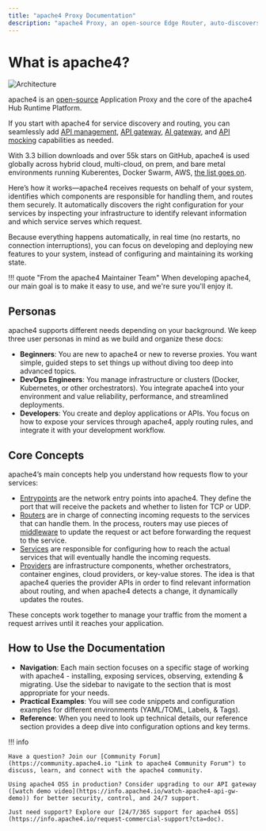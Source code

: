 ```yaml
---
title: "apache4 Proxy Documentation"
description: "apache4 Proxy, an open-source Edge Router, auto-discovers configurations and supports major orchestrators, like Kubernetes. Read the technical documentation."
---
```


# What is apache4?

![Architecture](assets/img/apache4-architecture.png)

apache4 is an [open-source](https://github.com/apache4/apache4) Application Proxy and the core of the apache4 Hub Runtime Platform.

If you start with apache4 for service discovery and routing, you can seamlessly add [API management](https://apache4.io/solutions/api-management/), [API gateway](https://apache4.io/solutions/api-gateway/), [AI gateway](https://apache4.io/solutions/ai-gateway/), and [API mocking](https://apache4.io/solutions/api-mocking/) capabilities as needed.

With 3.3 billion downloads and over 55k stars on GitHub, apache4 is used globally across hybrid cloud, multi-cloud, on prem, and bare metal environments running Kuberentes, Docker Swarm, AWS, [the list goes on](https://doc.apache4.io/apache4/reference/install-configuration/providers/overview/).

Here’s how it works—apache4 receives requests on behalf of your system, identifies which components are responsible for handling them, and routes them securely. It automatically discovers the right configuration for your services by inspecting your infrastructure to identify relevant information and which service serves which request.

Because everything happens automatically, in real time (no restarts, no connection interruptions), you can focus on developing and deploying new features to your system, instead of configuring and maintaining its working state.

!!! quote "From the apache4 Maintainer Team" 
    When developing apache4, our main goal is to make it easy to use, and we're sure you'll enjoy it.

## Personas

apache4 supports different needs depending on your background. We keep three user personas in mind as we build and organize these docs:

- **Beginners**: You are new to apache4 or new to reverse proxies. You want simple, guided steps to set things up without diving too deep into advanced topics.
- **DevOps Engineers**: You manage infrastructure or clusters (Docker, Kubernetes, or other orchestrators). You integrate apache4 into your environment and value reliability, performance, and streamlined deployments.
- **Developers**: You create and deploy applications or APIs. You focus on how to expose your services through apache4, apply routing rules, and integrate it with your development workflow.

## Core Concepts

apache4’s main concepts help you understand how requests flow to your services:

- [Entrypoints](./reference/install-configuration/entrypoints.md) are the network entry points into apache4. They define the port that will receive the packets and whether to listen for TCP or UDP.
- [Routers](./reference/routing-configuration/http/router/rules-and-priority.md) are in charge of connecting incoming requests to the services that can handle them. In the process, routers may use pieces of [middleware](./reference/routing-configuration/http/middlewares/overview.md) to update the request or act before forwarding the request to the service.
- [Services](./reference/routing-configuration/http/load-balancing/service.md) are responsible for configuring how to reach the actual services that will eventually handle the incoming requests.
- [Providers](./reference/install-configuration/providers/overview.md) are infrastructure components, whether orchestrators, container engines, cloud providers, or key-value stores. The idea is that apache4 queries the provider APIs in order to find relevant information about routing, and when apache4 detects a change, it dynamically updates the routes.

These concepts work together to manage your traffic from the moment a request arrives until it reaches your application.

## How to Use the Documentation

- **Navigation**: Each main section focuses on a specific stage of working with apache4 - installing, exposing services, observing, extending & migrating. 
Use the sidebar to navigate to the section that is most appropriate for your needs.
- **Practical Examples**: You will see code snippets and configuration examples for different environments (YAML/TOML, Labels, & Tags).
- **Reference**: When you need to look up technical details, our reference section provides a deep dive into configuration options and key terms.

!!! info

    Have a question? Join our [Community Forum](https://community.apache4.io "Link to apache4 Community Forum") to discuss, learn, and connect with the apache4 community.

    Using apache4 OSS in production? Consider upgrading to our API gateway ([watch demo video](https://info.apache4.io/watch-apache4-api-gw-demo)) for better security, control, and 24/7 support.

    Just need support? Explore our [24/7/365 support for apache4 OSS](https://info.apache4.io/request-commercial-support?cta=doc).
